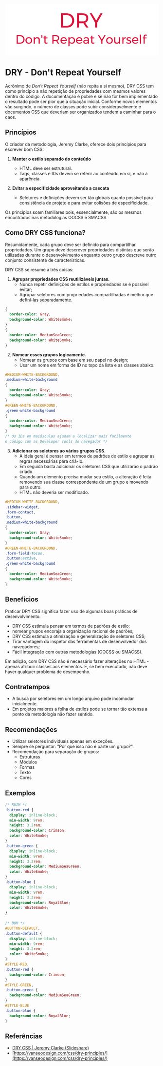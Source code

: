 <img src="images/dry.svg" alt="DRY" style="display:block; margin-left:auto; margin-right:auto;"/>

# DRY - Don't Repeat Yourself

Acrônimo de _Don't Repeat Yourself_ (não repita a si mesmo), DRY CSS tem como princípio a não repetição de propriedades com mesmos valores dentro do código. A documentação é pobre e se não for bem implementado o resultado pode ser pior que a situação inicial. Conforme novos elementos vão surgindo, o número de classes pode subir consideravelmente e documentos CSS que deveriam ser organizados tendem a caminhar para o caos.

## Princípios

O criador da metodologia, Jeremy Clarke, oferece dois princípios para escrever bom CSS:

  1. **Manter o estilo separado do conteúdo**
     - HTML deve ser estrutural.
     - Tags, classes e IDs devem se referir ao conteúdo em si, e não à aparência.

  2. **Evitar a especificidade aproveitando a cascata**
     - Seletores e definições devem ser tão globais quanto possível para consistência de projeto e para evitar colisões de especificidade.

Os princípios soam familiares pois, essencialmente, são os mesmos encontrados nas metodologias OOCSS e SMACSS.

## Como DRY CSS funciona?

Resumidamente, cada grupo deve ser definido para compartilhar propriedades. Um grupo deve descrever propriedades distintas que serão utilizadas durante o desenvolvimento enquanto outro grupo descreve outro conjunto consistente de características.

DRY CSS se resume a três coisas:

  1. **Agrupar propriedades CSS reutilizáveis juntas.**
     - Nunca repetir definições de estilos e propriedades se é possível evitar;
     - Agrupar seletores com propriedades compartilhadas é melhor que definí-las separadamente.

```css
{
  border-color: Gray;
  background-color: WhiteSmoke;
}
{
  border-color: MediumSeaGreen;
  background-color: WhiteSmoke;
}
```

  2. **Nomear esses grupos logicamente.**
     - Nomear os grupos com base em seu papel no design;
     - Usar um nome em forma de ID no topo da lista e as classes abaixo.

```css
#MEDIUM-WHITE-BACKGROUND,
.medium-white-background
{
  border-color: Gray;
  background-color: WhiteSmoke;
}
#GREEN-WHITE-BACKGROUND,
.green-white-background
{
  border-color: MediumSeaGreen;
  background-color: WhiteSmoke;
}
/* Os IDs em maiúsculas ajudam a localizar mais facilmente
o código com as Developer Tools do navegador */
```

  3. **Adicionar os seletores ao vários grupos CSS.**
     - A ideia geral é pensar em termos de padrões de estilo e agrupar as regras necessárias para criá-lo.
     - Em seguida basta adicionar os seletores CSS que utilizarão o padrão criado.
     - Quando um elemento precisa mudar seu estilo, a alteração é feita removendo sua classe correspondente de um grupo e movendo para outro.
     - HTML não deveria ser modificado.

```css
#MEDIUM-WHITE-BACKGROUND,
.sidebar-widget,
.form-contact,
.button,
.medium-white-background
{
  border-color: Gray;
  background-color: WhiteSmoke;
}
#GREEN-WHITE-BACKGROUND,
.form-field:focus,
.button:active,
.green-white-background
{
  border-color: MediumSeaGreen;
  background-color: WhiteSmoke;
}
```

## Benefícios

Praticar DRY CSS significa fazer uso de algumas boas práticas de desenvolvimento.

  - DRY CSS estimula pensar em termos de padrões de estilo;
  - nomear grupos encoraja a organização racional de padrões;
  - DRY CSS estimula a otimização e generalização de seletores CSS;
  - Tirar vantagem do inspetor das ferramentas de desenvolvedor dos navegadores;
  - Fácil integração com outras metodologias (OOCSS ou SMACSS).

Em adição, com DRY CSS não é necessário fazer alterações no HTML - apenas atribuir classes aos elementos. E, se bem executado, não deve haver qualquer problema de desempenho.

## Contratempos

  - A busca por seletores em um longo arquivo pode incomodar inicialmente.
  - Em projetos maiores a folha de estilos pode se tornar tão extensa a ponto da metodologia não fazer sentido.

## Recomendações

  - Utilizar seletores individuais apenas em exceções.
  - Sempre se perguntar: "Por que isso não é parte um grupo?".
  - Recomendação para separação de grupos:
    - Estruturas
    - Módulos
    - Formas
    - Texto
    - Cores

## Exemplos

```css
/* RUIM */
.button-red {
  display: inline-block;
  min-width: 9rem;
  height: 3.2rem;
  background-color: Crimson;
  color: WhiteSmoke;
}
.button-green {
  display: inline-block;
  min-width: 9rem;
  height: 3.2rem;
  background-color: MediumSeaGreen;
  color: WhiteSmoke;
}
.button-blue {
  display: inline-block;
  min-width: 9rem;
  height: 3.2rem;
  background-color: RoyalBlue;
  color: WhiteSmoke;
}

/* BOM */
#BUTTON-DEFAULT,
.button-default {
  display: inline-block;
  min-width: 9rem;
  height: 3.2rem;
  color: WhiteSmoke;
}
#STYLE-RED,
.button-red {
  background-color: Crimson;
}
#STYLE-GREEN,
.button-green {
  background-color: MediumSeaGreen;
}
#STYLE-BLUE
.button-blue {
  background-color: RoyalBlue;
}
```

## Referências

 - [DRY CSS | Jeremy Clarke (Slideshare)](https://pt.slideshare.net/jeremyclarke/dry-css-a-dontrepeatyourself-methodology-for-creating-efficient-unified-and-scalable-stylesheets)
 - [https://vanseodesign.com/css/dry-principles/](https://vanseodesign.com/css/dry-principles/)
